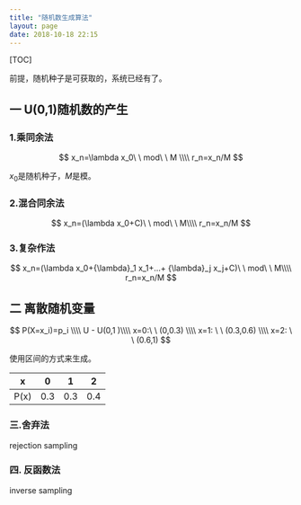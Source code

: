 ```yaml
---
title: "随机数生成算法"
layout: page
date: 2018-10-18 22:15
---
```


[TOC]

前提，随机种子是可获取的，系统已经有了。

## 一 U(0,1)随机数的产生

### 1.乘同余法

$$
x_n=\lambda x_0\ \  mod\ \ M \\\\
r_n=x_n/M
$$

$x_0$是随机种子，$M$是模。

### 2.混合同余法

$$
x_n=(\lambda x_0+C)\ \  mod\ \ M\\\\
r_n=x_n/M
$$

### 3.复杂作法

$$
x_n=(\lambda x_0+{\lambda}_1 x_1+...+ {\lambda}_j x_j+C)\ \  mod\ \ M\\\\
r_n=x_n/M
$$

## 二 离散随机变量

$$
P(X=x_i)=p_i  \\\\
U  - U(0,1  )\\\\
x=0:\ \  (0,0.3)  \\\\
x=1:  \ \  (0.3,0.6) \\\\
x=2: \ \ (0.6,1)
$$

使用区间的方式来生成。

| x    | 0    | 1    | 2    |
| ---- | ---- | ---- | ---- |
| P(x) | 0.3  | 0.3  | 0.4  |

### 三.舍弃法



rejection sampling



### 四. 反函数法

inverse sampling




